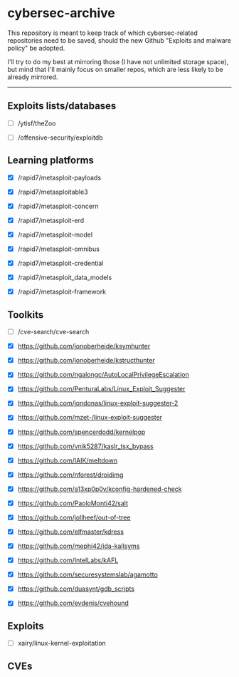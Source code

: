 # cybersec-archive

This repository is meant to keep track of which cybersec-related repositories
need to be saved, should the new Github "Exploits and malware policy" be adopted.

I'll try to do my best at mirroring those (I have not unlimited storage space),
but mind that I'll mainly focus on smaller repos, which are less likely to be
already mirrored.

---

## Exploits lists/databases

* [ ] /ytisf/theZoo
* [ ] /offensive-security/exploitdb


## Learning platforms

* [x] /rapid7/metasploit-payloads
* [x] /rapid7/metasploitable3
* [x] /rapid7/metasploit-concern
* [x] /rapid7/metasploit-erd
* [x] /rapid7/metasploit-model
* [x] /rapid7/metasploit-omnibus
* [x] /rapid7/metasploit-credential
* [x] /rapid7/metasploit_data_models
* [x] /rapid7/metasploit-framework


## Toolkits

* [ ] /cve-search/cve-search

* [x] https://github.com/jonoberheide/ksymhunter
* [x] https://github.com/jonoberheide/kstructhunter
* [x] https://github.com/ngalongc/AutoLocalPrivilegeEscalation
* [x] https://github.com/PenturaLabs/Linux_Exploit_Suggester
* [x] https://github.com/jondonas/linux-exploit-suggester-2
* [x] https://github.com/mzet-/linux-exploit-suggester
* [x] https://github.com/spencerdodd/kernelpop
* [x] https://github.com/vnik5287/kaslr_tsx_bypass
* [x] https://github.com/IAIK/meltdown
* [x] https://github.com/nforest/droidimg
* [x] https://github.com/a13xp0p0v/kconfig-hardened-check
* [x] https://github.com/PaoloMonti42/salt
* [x] https://github.com/jollheef/out-of-tree
* [x] https://github.com/elfmaster/kdress
* [x] https://github.com/mephi42/ida-kallsyms
* [x] https://github.com/IntelLabs/kAFL
* [x] https://github.com/securesystemslab/agamotto
* [x] https://github.com/duasynt/gdb_scripts
* [x] https://github.com/evdenis/cvehound


## Exploits

* [ ] xairy/linux-kernel-exploitation


## CVEs
